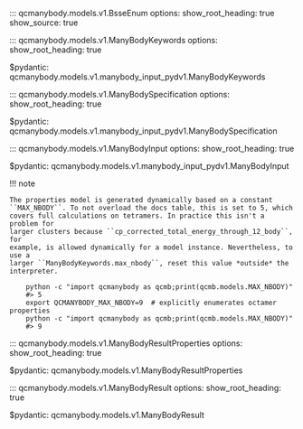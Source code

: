 
<!-- ====  Inputs  ================================================================= -->

::: qcmanybody.models.v1.BsseEnum
    options:
        show_root_heading: true
        show_source: true


::: qcmanybody.models.v1.ManyBodyKeywords
    options:
        show_root_heading: true

$pydantic: qcmanybody.models.v1.manybody_input_pydv1.ManyBodyKeywords


::: qcmanybody.models.v1.ManyBodySpecification
    options:
        show_root_heading: true

$pydantic: qcmanybody.models.v1.manybody_input_pydv1.ManyBodySpecification


::: qcmanybody.models.v1.ManyBodyInput
    options:
        show_root_heading: true

$pydantic: qcmanybody.models.v1.manybody_input_pydv1.ManyBodyInput


<!-- ====  Protocols  ============================================================== -->

<!--
::: qcmanybody.models.v1.manybody_pydv1.ManyBodyProtocolEnum


::: qcmanybody.models.v1.manybody_input_pydv1.ManyBodyProtocols
    options:
        show_root_heading: true

$pydantic: qcmanybody.models.v1.manybody_input_pydv1.ManyBodyProtocols
-->


<!-- ====  Properties/Outputs  ===================================================== -->

!!! note

    The properties model is generated dynamically based on a constant
    ``MAX_NBODY``. To not overload the docs table, this is set to 5, which
    covers full calculations on tetramers. In practice this isn't a problem for
    larger clusters because ``cp_corrected_total_energy_through_12_body``, for
    example, is allowed dynamically for a model instance. Nevertheless, to use a
    larger ``ManyBodyKeywords.max_nbody``, reset this value *outside* the interpreter.

        python -c "import qcmanybody as qcmb;print(qcmb.models.MAX_NBODY)"
        #> 5
        export QCMANYBODY_MAX_NBODY=9  # explicitly enumerates octamer properties
        python -c "import qcmanybody as qcmb;print(qcmb.models.MAX_NBODY)"
        #> 9


::: qcmanybody.models.v1.ManyBodyResultProperties
    options:
        show_root_heading: true

$pydantic: qcmanybody.models.v1.ManyBodyResultProperties


::: qcmanybody.models.v1.ManyBodyResult
    options:
        show_root_heading: true

$pydantic: qcmanybody.models.v1.ManyBodyResult


<!-- ====  Misc.  ================================================================== -->

<!-- $pydantic: qcmanybody.models.v1.manybody_pydv1.AtomicSpecification -->
<!--
AtomicSpecification
ResultsBase
SuccessfulResultBase
-->

<!--
    options:
        merge_init_into_class: false
        group_by_category: false
        # explicit members list so we can set order and include `__init__` easily
        members:
          - __init__
          - molecule
          - model_config
          - model_computed_fields
          - model_extra
          - model_fields
          - model_fields_set
          - model_construct
          - model_copy
          - model_dump
          - model_dump_json
          - model_json_schema
          - model_parametrized_name
          - model_post_init
          - model_rebuild
          - model_validate
          - model_validate_json
          - copy
-->
